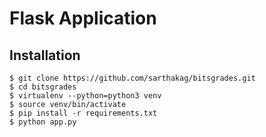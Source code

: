 # Flask Application

## Installation

```
$ git clone https://github.com/sarthakag/bitsgrades.git
$ cd bitsgrades
$ virtualenv --python=python3 venv
$ source venv/bin/activate
$ pip install -r requirements.txt
$ python app.py
```

